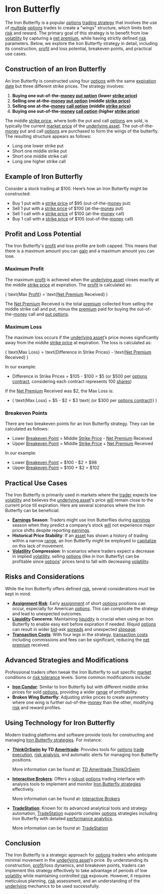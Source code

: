 # Iron Butterfly

The Iron Butterfly is a popular [options](../o/options.md) [trading strategy](../t/trading_strategy.md) that involves the use of [multiple](../m/multiple.md) [options](../o/options.md) trades to create a "wings" structure, which limits both [risk](../r/risk.md) and reward. The primary goal of this strategy is to benefit from low [volatility](../v/volatility.md) by capturing a [net premium](../n/net_premium.md), while having strictly defined [risk](../r/risk.md) parameters. Below, we explore the Iron Butterfly strategy in detail, including its construction, [profit](../p/profit.md) and loss potential, breakeven points, and practical use cases.

## Construction of an Iron Butterfly

An Iron Butterfly is constructed using four [options](../o/options.md) with the same [expiration date](../e/expiration_date.md) but three different strike prices. The strategy involves:

1. **Buying one out-of-the-[money](../m/money.md) [put option](../p/put.md) (lower [strike price](../s/strike_price.md))**
2. **Selling one at-the-[money](../m/money.md) [put option](../p/put.md) (middle [strike price](../s/strike_price.md))**
3. **Selling one at-the-[money](../m/money.md) [call option](../c/call_option.md) (middle [strike price](../s/strike_price.md))**
4. **Buying one out-of-the-[money](../m/money.md) [call option](../c/call_option.md) (higher [strike price](../s/strike_price.md))**

The middle [strike price](../s/strike_price.md), where both the put and call [options](../o/options.md) are sold, is typically the current [market price](../m/market_price.md) of the [underlying asset](../u/underlying_asset.md). The out-of-the-[money](../m/money.md) put and call [options](../o/options.md) are purchased to form the wings of the butterfly. The resulting structure appears as follows:

- Long one lower strike put
- Short one middle strike put
- Short one middle strike call
- Long one higher strike call

## Example of Iron Butterfly

Consider a stock trading at $100. Here’s how an Iron Butterfly might be constructed:

- Buy 1 put with a [strike price](../s/strike_price.md) of $95 (out-of-the-[money](../m/money.md) put)
- Sell 1 put with a [strike price](../s/strike_price.md) of $100 (at-the-[money](../m/money.md) put)
- Sell 1 call with a [strike price](../s/strike_price.md) of $100 (at-the-[money](../m/money.md) call)
- Buy 1 call with a [strike price](../s/strike_price.md) of $105 (out-of-the-[money](../m/money.md) call)

## Profit and Loss Potential

The Iron Butterfly's [profit](../p/profit.md) and loss profile are both capped. This means that there is a maximum amount you can [gain](../g/gain.md) and a maximum amount you can lose. 

### Maximum Profit

The maximum [profit](../p/profit.md) is achieved when the [underlying asset](../u/underlying_asset.md) closes exactly at the middle [strike price](../s/strike_price.md) at expiration. The [profit](../p/profit.md) is calculated as:

\( \text{Max [Profit](../p/profit.md)} = \text{[Net Premium](../n/net_premium.md) Received} \)

The [Net Premium](../n/net_premium.md) Received is the total [premium](../p/premium.md) collected from selling the middle strike call and put, minus the [premium](../p/premium.md) paid for buying the out-of-the-[money](../m/money.md) call and [put options](../p/put_options.md).

### Maximum Loss

The maximum loss occurs if the [underlying asset](../u/underlying_asset.md)’s price moves significantly away from the middle [strike price](../s/strike_price.md) at expiration. The loss is calculated as:

\( \text{Max Loss} = \text{Difference in Strike Prices} - \text{[Net Premium](../n/net_premium.md) Received} \)

In our example:

- Difference in Strike Prices = $105 - $100 = $5 (or $500 per [options contract](../o/options_contract.md), considering each contract represents 100 [shares](../s/shares.md))

If the [Net Premium](../n/net_premium.md) Received was $2, the Max Loss is:

- \( \text{Max Loss} = $5 - $2 = $3 \text{ (or $300 per [options contract](../o/options_contract.md))} \)

### Breakeven Points

There are two breakeven points for an Iron Butterfly strategy. They can be calculated as follows:

- Lower [Breakeven Point](../b/breakeven_point.md) = Middle [Strike Price](../s/strike_price.md) - [Net Premium](../n/net_premium.md) Received
- Upper [Breakeven Point](../b/breakeven_point.md) = Middle [Strike Price](../s/strike_price.md) + [Net Premium](../n/net_premium.md) Received

In our example:

- Lower [Breakeven Point](../b/breakeven_point.md) = $100 - $2 = $98
- Upper [Breakeven Point](../b/breakeven_point.md) = $100 + $2 = $102

## Practical Use Cases

The Iron Butterfly is primarily used in markets where the [trader](../t/trader.md) expects low [volatility](../v/volatility.md) and believes the [underlying asset](../u/underlying_asset.md)'s price [will](../w/will.md) remain close to the current price till expiration. Here are several scenarios where the Iron Butterfly can be beneficial:

- **[Earnings](../e/earnings.md) Season**: Traders might use Iron Butterflies during [earnings](../e/earnings.md) season when they predict a company’s stock [will](../w/will.md) not experience major price shifts despite reporting [earnings](../e/earnings.md).
- **Historical Price Stability**: If an [asset](../a/asset.md) has shown a history of trading within a narrow [range](../r/range.md), an Iron Butterfly might be employed to [capitalize](../c/capitalize.md) on this lack of movement.
- **[Volatility](../v/volatility.md) Compression**: In scenarios where traders expect a decrease in implied [volatility](../v/volatility.md), selling [options](../o/options.md) (like in Iron Butterfly) can be profitable since [options](../o/options.md)' prices tend to fall with decreasing [volatility](../v/volatility.md).

## Risks and Considerations

While the Iron Butterfly offers defined [risk](../r/risk.md), several considerations must be kept in mind:

- **[Assignment](../a/assignment.md) [Risk](../r/risk.md)**: Early [assignment](../a/assignment.md) of short [options](../o/options.md) positions can occur, especially for American [options](../o/options.md). This can complicate the strategy and lead to unexpected outcomes.
- **[Liquidity](../l/liquidity.md) Concerns**: Maintaining [liquidity](../l/liquidity.md) is crucial when using an Iron Butterfly to enable easy exit before expiration if needed. Illiquid [options](../o/options.md) can result in wider [bid](../b/bid.md)-ask [spreads](../s/spreads.md) and unexpected [slippage](../s/slippage.md).
- **[Transaction Costs](../t/transaction_costs.md)**: With four legs in the strategy, [transaction costs](../t/transaction_costs.md) including commissions and fees can be significant, reducing the [net premium](../n/net_premium.md) received.

## Advanced Strategies and Modifications

Professional traders often tweak the Iron Butterfly to suit specific [market](../m/market.md) conditions or [risk tolerance](../r/risk_tolerance.md) levels. Some common modifications include:

- **[Iron Condor](../i/iron_condor.md)**: Similar to Iron Butterfly but with different middle strike prices for sold [options](../o/options.md), providing a wider [range](../r/range.md) of profitability.
- **Broken Wing Butterfly**: Adjusting strike prices to create asymmetry where one wing is further out-of-the-[money](../m/money.md) than the other, modifying [risk](../r/risk.md) and reward profiles.

## Using Technology for Iron Butterfly

Modern trading platforms and software provide tools for constructing and managing [Iron Butterfly strategies](../i/iron_butterfly_strategies.md). For instance:

- **[ThinkOrSwim](../t/thinkorswim.md) by TD [Ameritrade](../a/ameritrade.md)**: Provides tools for [options](../o/options.md) [trade](../t/trade.md) [execution](../e/execution.md), [risk analysis](../r/risk_analysis.md), and automatic alerts for managing Iron Butterfly positions.
  
  More information can be found at: [TD Ameritrade ThinkOrSwim](https://www.tdameritrade.com/tools-and-platforms/thinkorswim.page)

- **[Interactive Brokers](../i/interactive_brokers.md)**: Offers a [robust](../r/robust.md) [options](../o/options.md) trading interface with analysis tools to implement and monitor [Iron Butterfly strategies](../i/iron_butterfly_strategies.md) effectively.
  
  More information can be found at: [Interactive Brokers](https://www.interactivebrokers.com/en/index.php?f=options-trading)

- **[TradeStation](../t/tradestation.md)**: Known for its advanced analytical tools and strategy automation, [TradeStation](../t/tradestation.md) supports complex [options](../o/options.md) strategies including Iron Butterfly with detailed [performance analytics](../p/performance_analytics.md).
  
  More information can be found at: [TradeStation](https://www.tradestation.com/pricing/options/)

## Conclusion

The Iron Butterfly is a strategic approach for [options](../o/options.md) traders who anticipate minimal movement in the [underlying asset](../u/underlying_asset.md)’s price. By understanding its construction, [profit](../p/profit.md)/loss dynamics, and breakeven points, traders can implement this strategy effectively to take advantage of periods of low [volatility](../v/volatility.md) while maintaining controlled [risk](../r/risk.md) exposure. However, it requires meticulous planning, [risk](../r/risk.md) assessment, and an understanding of the [underlying](../u/underlying.md) mechanics to be used successfully.
